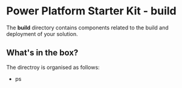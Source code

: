 # Power Platform Starter Kit - build

The **build** directory contains components related to the build and deployment of your solution.

## What's in the box?

The directroy is organised as follows:

- ps
